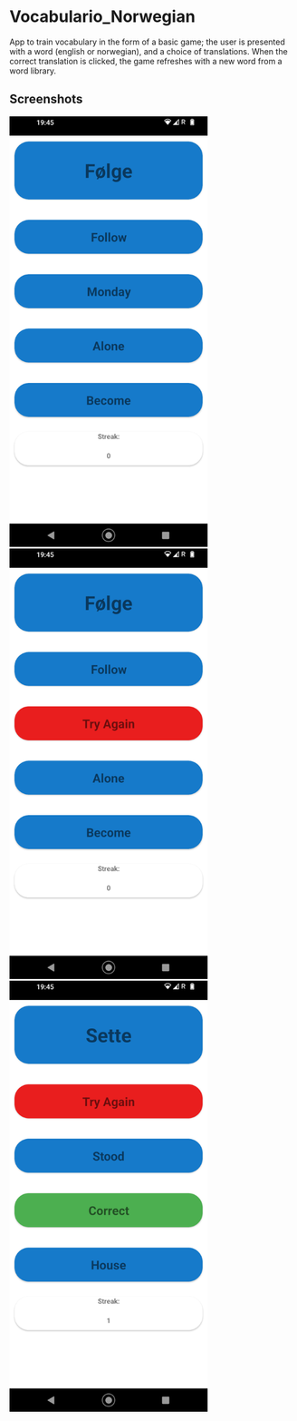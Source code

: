 # Vocabulario_Norwegian
App to train vocabulary in the form of a basic game; the user is presented with a word (english or norwegian), and a choice of translations. When the correct translation is clicked, the game refreshes with a new word from a word library.

## Screenshots
<img src="sc1.png" width="350">
<img src="sc2.png" width="350">
<img src="sc3.png" width="350">



